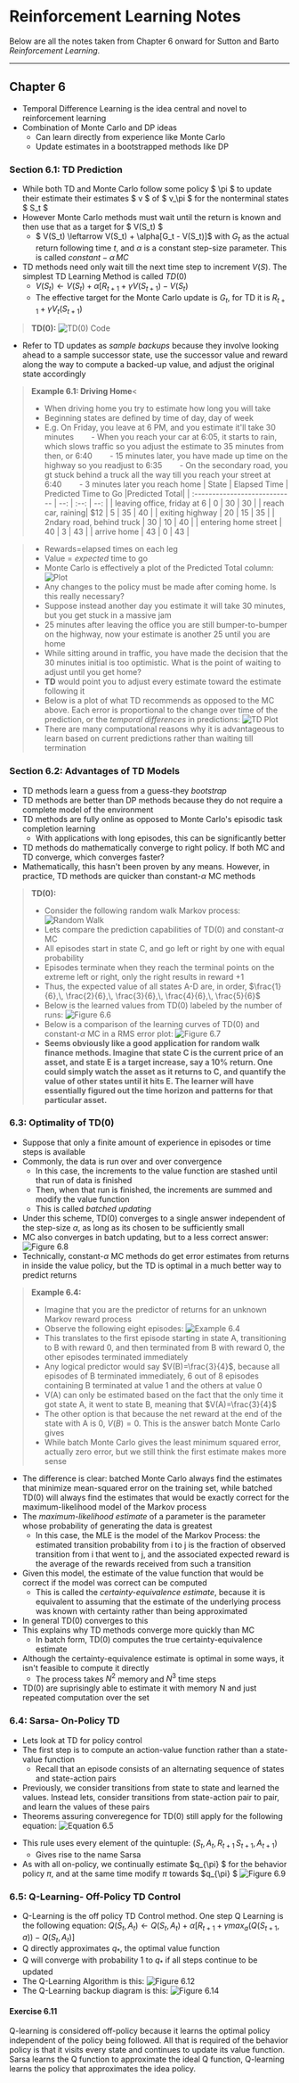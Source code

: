 Reinforcement Learning Notes
===================

Below are all the notes taken from Chapter 6 onward for Sutton and Barto *Reinforcement Learning*.

----------


## Chapter 6


* Temporal Difference Learning is the idea central and novel to reinforcement learning
* Combination of Monte Carlo and DP ideas
	* Can learn directly from experience like Monte Carlo
	* Update estimates in a bootstrapped methods like DP

### Section 6.1: TD Prediction

* While both TD and Monte Carlo follow some policy $ \pi $ to update their estimate their estimates $ v $ of $ v_\pi $ for the nonterminal states $ S_t $ 
* However Monte Carlo methods must wait until the return is known and then use that as a target for $ V(S_t) $ 
	* $ V(S_t) \leftarrow V(S_t) + \alpha[G_t - V(S_t)]$ with $G_t$ as the actual return following time $t$, and $\alpha$ is a constant step-size parameter. This is called $constant-\alpha\,MC$
* TD methods need only wait till the next time step to increment $V(S)$. The simplest TD Learning Method is called $TD(0)$
	* $V(S_t) \leftarrow V(S_t) + \alpha[R_{t+1}+\gamma V(S_{t+1})-V(S_t)$
	* The effective target for the Monte Carlo update is $G_t$, for TD it is $R_{t+1}+\gamma V_t(S_{t+1})$

>**TD(0):**
![TD(0) Code](https://drive.google.com/uc?id=0B3oXhBTHfrfdYU9iT3B4T2pDc0U)

* Refer to TD updates as *sample backups* because they involve looking ahead to a sample successor state, use the successor value and reward along the way to compute a backed-up value, and adjust the original state accordingly
>**Example 6.1: Driving Home**<
> - When driving home you try to estimate how long you will take
> - Beginning states are defined by time of day, day of week
> - E.g. On Friday, you leave at 6 PM, and you estimate it'll take 30 minutes
> &nbsp;&nbsp;&nbsp;&nbsp;&nbsp;&nbsp; - When you reach your car at 6:05, it starts to rain, which slows traffic so you adjust the estimate to 35 minutes from then, or 6:40
> &nbsp;&nbsp;&nbsp;&nbsp;&nbsp;&nbsp; - 15 minutes later, you have made up time on the highway so you readjust to 6:35
> &nbsp;&nbsp;&nbsp;&nbsp;&nbsp;&nbsp; - On the secondary road, you gt stuck behind a truck all the way till you reach your street at 6:40
> &nbsp;&nbsp;&nbsp;&nbsp;&nbsp;&nbsp; - 3 minutes later you reach home
| State     | Elapsed Time | Predicted Time to Go   |Predicted Total|
| :---------------------------- | --: | :--: | --:  |
| leaving office, friday at 6	| 0  |  30   |	30	|
| reach car, raining| $12    	| 5  |	35	 |	40	|
| exiting highway     		 	| 20  |  15  |	35	|
| 2ndary road, behind truck	 	| 30  |	10	 |	40	|
| entering home street			| 40  | 3	 |	43	|
| arrive home					| 43  |	0	 |	43	|

> - Rewards=elapsed times on each leg
> - Value = *expected* time to go
> - Monte Carlo is effectively a plot of the Predicted Total column:
> ![Plot](https://drive.google.com/uc?id=0B3oXhBTHfrfdR1QtV3lWc080ak0)
> - Any changes to the policy must be made after coming home. Is this really necessary?
> - Suppose instead another day you estimate it will take 30 minutes, but you get stuck in a massive jam
> - 25 minutes after leaving the office you are still bumper-to-bumper on the highway, now your estimate is another 25 until you are home
> - While sitting around in traffic, you have made the decision that the 30 minutes initial is too optimistic. What is the point of waiting to adjust until you get home?
> - **TD** would point you to adjust every estimate toward the estimate following it
> - Below is a plot of what TD recommends as opposed to the MC above. Each error is proportional to the change over time of the prediction, or the *temporal differences* in predictions:
> ![TD Plot](https://drive.google.com/uc?id=0B3oXhBTHfrfdQUtIdElHVnhaSmM)
> - There are many computational reasons why it is advantageous to learn based on current predictions rather than waiting till termination

### Section 6.2: Advantages of TD Models
* TD methods learn a guess from a guess-they *bootstrap*
* TD methods are better than DP methods because they do not require a complete model of the environment
* TD methods are fully online as opposed to Monte Carlo's episodic task completion learning
	* With applications with long episodes, this can be significantly better
* TD methods do mathematically converge to right policy. If both MC and TD converge, which converges faster?
* Mathematically, this hasn't been proven by any means. However, in practice, TD methods are quicker than constant-$\alpha$ MC methods

>**TD(0):**
> - Consider the following random walk Markov process:
> ![Random Walk](https://drive.google.com/uc?id=0B3oXhBTHfrfdVmFyNEJ0ZTZ0bjg)
> - Lets compare the prediction capabilities of TD(0) and constant-$\alpha$ MC
> - All episodes start in state C, and go left or right by one with equal probability
> - Episodes terminate when they reach the terminal points on the extreme left or right, only the right results in reward +1
> - Thus, the expected value of all states A-D are, in order, $\frac{1}{6},\, \frac{2}{6},\, \frac{3}{6},\, \frac{4}{6},\, \frac{5}{6}$
> - Below is the learned values from TD(0) labeled by the number of runs:
> ![Figure 6.6](https://drive.google.com/uc?id=0B3oXhBTHfrfdQnktbmRNTTJIbUE)
> - Below is a comparison of the learning curves of TD(0) and constant-$\alpha$ MC in a RMS error plot:
> ![Figure 6.7](https://drive.google.com/uc?id=0B3oXhBTHfrfdX1puZVZoRFhSb0E)
> - **Seems obviously like a good application for random walk finance methods. Imagine that state C is the current price of an asset, and state E is a target increase, say a 10% return. One could simply watch the asset as it returns to C, and quantify the value of other states until it hits E. The learner will have essentially figured out the time horizon and patterns for that particular asset.**

### 6.3: Optimality of TD(0)
* Suppose that only a finite amount of experience in episodes or time steps is available
* Commonly, the data is run over and over convergence
	* In this case, the increments to the value function are stashed until that run of data is finished
	* Then, when that run is finished, the increments are summed and modify the value function
	* This is called *batched updating*
* Under this scheme, TD(0) converges to a single answer independent of the step-size $\alpha$, as long as its chosen to be sufficiently small
* MC also converges in batch updating, but to a less correct answer:
![Figure 6.8](https://drive.google.com/uc?id=0B3oXhBTHfrfdSDhJMEQxWFFDRTQ)
* Technically, constant-$\alpha$ MC methods do get error estimates from returns in inside the value policy, but the TD is optimal in a much better way to predict returns
>**Example 6.4:**
> - Imagine that you are the predictor of returns for an unknown Markov reward process
> - Observe the following eight episodes:
> ![Example 6.4](https://drive.google.com/uc?id=0B3oXhBTHfrfdTmFjTkVhbnMxR1E)
> - This translates to the first episode starting in state A, transitioning to B with reward 0, and then terminated from B with reward 0, the other episodes terminated immediately
> - Any logical predictor would say $V(B)=\frac{3}{4}$, because all episodes of B terminated immediately, 6 out of 8 episodes containing B terminated  at value 1 and the others at value 0
> - V(A) can only be estimated based on the fact that the only time it got state A, it went to state B, meaning that $V(A)=\frac{3}{4}$
> - The other option is that because the net reward at the end of the state with A is 0, $V(B)=0$. This is the answer batch Monte Carlo gives
> - While batch Monte Carlo gives the least minimum squared error, actually zero error, but we still think the first estimate makes more sense

* The difference is clear: batched Monte Carlo always find the estimates that minimize mean-squared error on the training set, while batched TD(0) will always find the estimates that would be exactly correct for the maximum-likelihood model of the Markov process
*  The *maximum-likelihood estimate* of a parameter is the parameter whose probability of generating the data is greatest
	* In this case, the MLE is the model of the Markov Process: the estimated transition probability from i to j is the fraction of observed transition from i that went to j, and the associated expected reward is the average of the rewards received from such a transition
* Given this model, the estimate of the value function that would be correct if the model was correct can be computed
	* This is called the *certainty-equivalence estimate*, because it is equivalent to assuming that the estimate of the underlying process was known with certainty rather than being approximated
* In general TD(0) converges to this
* This explains why TD methods converge more quickly than MC
	* In batch form, TD(0) computes the true certainty-equivalence estimate
* Although the certainty-equivalence estimate is optimal in some ways, it isn't feasible to compute it directly
	* The process takes $N^2$ memory and $N^3$ time steps
* TD(0) are suprisingly able to estimate it with memory N and just repeated computation over the set 

### 6.4: Sarsa- On-Policy TD
* Lets look at TD for policy control
* The first step is to compute an action-value function rather than a state-value function
	* Recall that an episode consists of an alternating sequence of states and state-action pairs
* Previously, we consider transitions from state to state and learned the values. Instead lets, consider transitions from state-action pair to pair, and learn the values of these pairs
* Theorems assuring converegence for TD(0) still apply for the following equation:
![Equation 6.5](https://drive.google.com/uc?id=0B3oXhBTHfrfdR01zdkNRekU1WkU)
- This rule uses every element of the quintuple: $(S_t,\, A_t,\, R_{t+1}\,  S_{t+1},\,A_{t+1})$
	- Gives rise to the name Sarsa
- As with all on-policy, we continually estimate $q_{\pi} $ for the behavior policy $\pi$, and at the same time modify $\pi$ towards $q_{\pi} $
![Figure 6.9](https://drive.google.com/uc?id=0B3oXhBTHfrfdRE9Dc3p2eWFSdzA)
### 6.5: Q-Learning- Off-Policy TD Control
* Q-Learning is the off policy TD Control method. One step Q Learning is the following equation:
$Q(S_t,A_t)\leftarrow Q(S_t,A_t) + \alpha [R_{t+1}+\gamma max_a(Q(S_{t+1},a))-Q(S_t,A_t)]$
* Q directly approximates $q_{*}$, the optimal value function
* Q will converge with probability 1 to $q_{*}$ if all steps continue to be updated
* The Q-Learning Algorithm is this:
![Figure 6.12](https://drive.google.com/uc?id=0B3oXhBTHfrfdNk5IdEwxcmE0U28)
* The Q-Learning backup diagram is this:
![Figure 6.14](https://drive.google.com/uc?id=0B3oXhBTHfrfdQUhVSFFUOTVRSUE)

#### Exercise 6.11
Q-learning is considered off-policy because it learns the optimal policy independent of the policy being followed. All that is required of the behavior policy is that it visits every state and continues to update its value function. Sarsa learns the Q function to approximate the ideal Q function, Q-learning learns the policy that approximates the idea policy.


